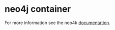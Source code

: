 # neo4j container

For more information see the neo4k [documentation](https://hub.docker.com/_/neo4j/).
